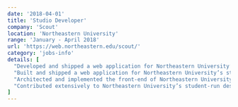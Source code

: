 ```yaml
---
date: '2018-04-01'
title: 'Studio Developer'
company: 'Scout'
location: 'Northeastern University'
range: 'January - April 2018'
url: 'https://web.northeastern.edu/scout/'
category: 'jobs-info'
details: [
  "Developed and shipped a web application for Northeastern University’s student-run design studio, Scout, using React.js",
  "Built and shipped a web application for Northeastern University’s student-run design studio, Scout, using React.js",
  "Architected and implemented the front-end of Northeastern University’s student-run design studio, Scout, using React.js",
  "Contributed extensively to Northeastern University’s student-run design studio, Scout, using React.js"
]
---
```


<!-- - Worked with a team of three designers to build a marketing website and e-commerce platform for [blistabloc](https://blistabloc.com), an ambitious startup originating from Northeastern
- Helped solidify a brand direction for blistabloc that spans both packaging and web
- Interfaced with clients on a weekly basis, providing technological expertise -->
